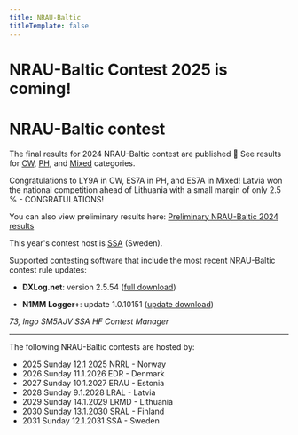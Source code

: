```yaml
---
title: NRAU-Baltic
titleTemplate: false
---
```


# NRAU-Baltic Contest 2025 is coming!

<script setup lang="ts">
  import ContestTimer from '@/components/ContestTimer.vue'
</script>

# NRAU-Baltic contest

<!-- ClientOnly><ContestTimer /></ClientOnly -->

The final results for 2024 NRAU-Baltic contest are published 🎉 See results for [CW](/cw), [PH](/ph), and [Mixed](/mixed) categories. 

Congratulations to LY9A in CW, ES7A in PH, and ES7A in Mixed! Latvia won the national competition ahead of Lithuania with a small margin of only 2.5 % - CONGRATULATIONS!

<div class="text-sm">You can also view preliminary results here: <a href="https://logs.nraubaltic.eu/results/65947b7f2f903b1b56c43a15/preliminary">Preliminary NRAU-Baltic 2024 results</a></div>

This year's contest host is [SSA](https://www.ssa.se/) (Sweden).

Supported contesting software that include the most recent NRAU-Baltic contest rule updates:

* **DXLog.net**: version 2.5.54 ([full download](https://dxlog.net/sw/files/DXLog.net-2.5.54.msi))

* **N1MM Logger+**: update 1.0.10151 ([update download](https://n1mmwp.hamdocs.com/mmfile/get/file/N1MM-Logger-Update-1.0.10151.exe))

_73, Ingo SM5AJV SSA HF Contest Manager_

---

The following NRAU-Baltic contests are hosted by:

- 2025 Sunday 12.1 2025 NRRL - Norway
- 2026 Sunday 11.1.2026 EDR - Denmark
- 2027 Sunday 10.1.2027 ERAU - Estonia
- 2028 Sunday 9.1.2028 LRAL - Latvia
- 2029 Sunday 14.1.2029 LRMD - Lithuania
- 2030 Sunday 13.1.2030 SRAL - Finland
- 2031 Sunday 12.1.2031 SSA - Sweden
